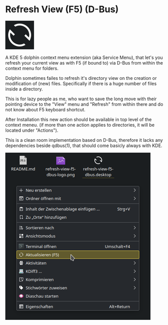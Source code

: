 # Refresh View (F5) (D-Bus)

![logo](assets/images/refresh-view-f5-dbus-logo.png)

A KDE 5 dolphin context menu extension (aka Service Menu), that let's you
refresh your current view as with F5 (if bound to) via D-Bus from within the
context menu for folders.

Dolphin sometimes failes to refresh it's directory view on the creation or
modification of (new) files. Specifically if there is a huge number of files
inside a directory.

This is for lazy people as me, who want to save the long move with their
pointing device to the "View" menu and "Refresh" from within there and do
not know about F5 keyboard shortcut.

After Installation this new action should be available in top level of the
context meneu. (if more than one action applies to directories, it will be
located under "Actions").

This is a clean room implementation based on D-Bus, therefore it lacks any
dependencies beside qdbus(1), that should come basicly always with KDE.

![in-action-screenshot](assets/images/refresh-view-f5-dbus-screen.png)

